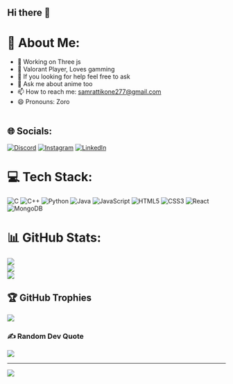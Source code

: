 ## Hi there 👋

<!--
**Avadhut2003/Avadhut2003** is a ✨ _special_ ✨ repository because its `README.md` (this file) appears on your GitHub profile.

Here are some ideas to get you started:


-->


# 💫 About Me:
- 🔭 Working on Three js
- 🌱 Valorant Player, Loves gamming 
- 🤔 If you looking for help feel free to ask 
- 💬 Ask me about anime too
- 📫 How to reach me: samrattikone277@gmail.com 
- 😄 Pronouns: Zoro
<br><br>


## 🌐 Socials:
[![Discord](https://img.shields.io/badge/Discord-%237289DA.svg?logo=discord&logoColor=white)](https://discord.gg/the_king_of_hell_) [![Instagram](https://img.shields.io/badge/Instagram-%23E4405F.svg?logo=Instagram&logoColor=white)](https://instagram.com/https://www.instagram.com/samrat_tikone_) [![LinkedIn](https://img.shields.io/badge/LinkedIn-%230077B5.svg?logo=linkedin&logoColor=white)](https://linkedin.com/in/inkedin.com/in/samrat-tikone-8a8461209) 

# 💻 Tech Stack:
![C](https://img.shields.io/badge/c-%2300599C.svg?style=for-the-badge&logo=c&logoColor=white) ![C++](https://img.shields.io/badge/c++-%2300599C.svg?style=for-the-badge&logo=c%2B%2B&logoColor=white) ![Python](https://img.shields.io/badge/python-3670A0?style=for-the-badge&logo=python&logoColor=ffdd54) ![Java](https://img.shields.io/badge/java-%23ED8B00.svg?style=for-the-badge&logo=openjdk&logoColor=white) ![JavaScript](https://img.shields.io/badge/javascript-%23323330.svg?style=for-the-badge&logo=javascript&logoColor=%23F7DF1E) ![HTML5](https://img.shields.io/badge/html5-%23E34F26.svg?style=for-the-badge&logo=html5&logoColor=white) ![CSS3](https://img.shields.io/badge/css3-%231572B6.svg?style=for-the-badge&logo=css3&logoColor=white) ![React](https://img.shields.io/badge/react-%2320232a.svg?style=for-the-badge&logo=react&logoColor=%2361DAFB) ![MongoDB](https://img.shields.io/badge/MongoDB-%234ea94b.svg?style=for-the-badge&logo=mongodb&logoColor=white)
# 📊 GitHub Stats:
![](https://github-readme-stats.vercel.app/api?username=zoro2030&theme=ambient_gradient&hide_border=false&include_all_commits=true&count_private=false)<br/>
![](https://github-readme-streak-stats.herokuapp.com/?user=zoro2030&theme=ambient_gradient&hide_border=false)<br/>
![](https://github-readme-stats.vercel.app/api/top-langs/?username=zoro2030&theme=ambient_gradient&hide_border=false&include_all_commits=true&count_private=false&layout=compact)

## 🏆 GitHub Trophies
![](https://github-profile-trophy.vercel.app/?username=zoro2030&theme=radical&no-frame=false&no-bg=true&margin-w=4)

### ✍️ Random Dev Quote
![](https://quotes-github-readme.vercel.app/api?type=horizontal&theme=radical)

---
[![](https://visitcount.itsvg.in/api?id=zoro2030&icon=0&color=0)](https://visitcount.itsvg.in)

<!-- Proudly created with GPRM ( https://gprm.itsvg.in ) -->
